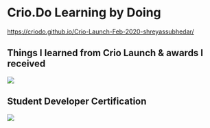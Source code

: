 # Crio.Do Learning by Doing 
https://criodo.github.io/Crio-Launch-Feb-2020-shreyassubhedar/

## Things I learned from Crio Launch & awards I received 
![](https://github.com/ShreyasSubhedar/Crio-Launch-Feb-2020-shreyassubhedar/blob/gh-pages/static/media/Crio-Launch-Feb-2020-SocialPost.png)

## Student Developer Certification
![](https://github.com/ShreyasSubhedar/Crio-Launch-Feb-2020-shreyassubhedar/blob/gh-pages/static/media/Crio-Launch-Feb-2020-Certificate.png)
